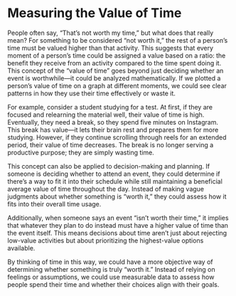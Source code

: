 # Measuring the Value of Time

People often say, “That’s not worth my time,” but what does that really mean? For something to be considered “not worth it,” the rest of a person’s time must be valued higher than that activity. This suggests that every moment of a person’s time could be assigned a value based on a ratio: the benefit they receive from an activity compared to the time spent doing it.
This concept of the “value of time” goes beyond just deciding whether an event is worthwhile—it could be analyzed mathematically. If we plotted a person’s value of time on a graph at different moments, we could see clear patterns in how they use their time effectively or waste it.

For example, consider a student studying for a test. At first, if they are focused and relearning the material well, their value of time is high. Eventually, they need a break, so they spend five minutes on Instagram. This break has value—it lets their brain rest and prepares them for more studying. However, if they continue scrolling through reels for an extended period, their value of time decreases. The break is no longer serving a productive purpose; they are simply wasting time.

This concept can also be applied to decision-making and planning. If someone is deciding whether to attend an event, they could determine if there’s a way to fit it into their schedule while still maintaining a beneficial average value of time throughout the day. Instead of making vague judgments about whether something is “worth it,” they could assess how it fits into their overall time usage.

Additionally, when someone says an event “isn’t worth their time,” it implies that whatever they plan to do instead must have a higher value of time than the event itself. This means decisions about time aren’t just about rejecting low-value activities but about prioritizing the highest-value options available.

By thinking of time in this way, we could have a more objective way of determining whether something is truly “worth it.” Instead of relying on feelings or assumptions, we could use measurable data to assess how people spend their time and whether their choices align with their goals.
